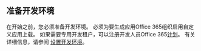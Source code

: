 ## <a name="prepare-your-development-environment"></a>准备开发环境

在开始之前，您必须准备开发环境。 必须为要生成应用Office 365组织启用自定义应用上载。 如果需要专用开发租户，可以注册开发人员Office 365[计划](https://developer.microsoft.com/office/dev-program)。 有关详细信息，请参阅 [设置开发环境](~/concepts/build-and-test/prepare-your-o365-tenant.md)。